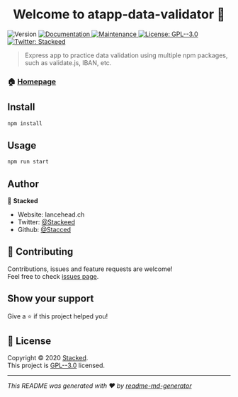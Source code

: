 <h1 align="center">Welcome to atapp-data-validator 👋</h1>
<p>
  <img alt="Version" src="https://img.shields.io/badge/version-1.0.0-blue.svg?cacheSeconds=2592000" />
  <a href="https://github.com/Stacced/atapp-data-validator#readme" target="_blank">
    <img alt="Documentation" src="https://img.shields.io/badge/documentation-yes-brightgreen.svg" />
  </a>
  <a href="https://github.com/Stacced/atapp-data-validator/graphs/commit-activity" target="_blank">
    <img alt="Maintenance" src="https://img.shields.io/badge/Maintained%3F-yes-green.svg" />
  </a>
  <a href="https://github.com/Stacced/atapp-data-validator/blob/master/LICENSE" target="_blank">
    <img alt="License: GPL--3.0" src="https://img.shields.io/github/license/Stacced/atapp-data-validator" />
  </a>
  <a href="https://twitter.com/Stackeed" target="_blank">
    <img alt="Twitter: Stackeed" src="https://img.shields.io/twitter/follow/Stackeed.svg?style=social" />
  </a>
</p>

> Express app to practice data validation using multiple npm packages, such as validate.js, IBAN, etc.

### 🏠 [Homepage](https://github.com/Stacced/atapp-data-validator)

## Install

```sh
npm install
```

## Usage

```sh
npm run start
```

## Author

👤 **Stacked**

* Website: lancehead.ch
* Twitter: [@Stackeed](https://twitter.com/Stackeed)
* Github: [@Stacced](https://github.com/Stacced)

## 🤝 Contributing

Contributions, issues and feature requests are welcome!<br />Feel free to check [issues page](https://github.com/Stacced/atapp-data-validator/issues). 

## Show your support

Give a ⭐️ if this project helped you!

## 📝 License

Copyright © 2020 [Stacked](https://github.com/Stacced).<br />
This project is [GPL--3.0](https://github.com/Stacced/atapp-data-validator/blob/master/LICENSE) licensed.

***
_This README was generated with ❤️ by [readme-md-generator](https://github.com/kefranabg/readme-md-generator)_